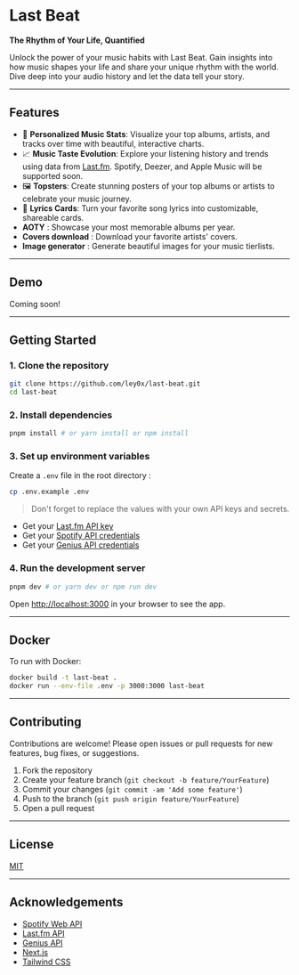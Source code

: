 # Last Beat

**The Rhythm of Your Life, Quantified**

Unlock the power of your music habits with Last Beat. Gain insights into how music shapes your life and share your unique rhythm with the world. Dive deep into your audio history and let the data tell your story.

---

## Features

- 🎵 **Personalized Music Stats**: Visualize your top albums, artists, and tracks over time with beautiful, interactive charts.
- 📈 **Music Taste Evolution**: Explore your listening history and trends using data from [Last.fm](https://www.last.fm/api#getting-started). Spotify, Deezer, and Apple Music will be supported soon.
- 🖼️ **Topsters**: Create stunning posters of your top albums or artists to celebrate your music journey.
- 📝 **Lyrics Cards**: Turn your favorite song lyrics into customizable, shareable cards.
- **AOTY** : Showcase your most memorable albums per year. 
- **Covers download** : Download your favorite artists' covers.
- **Image generator** : Generate beautiful images for your music tierlists.

---

## Demo

Coming soon!

---

## Getting Started

### 1. Clone the repository

```bash
git clone https://github.com/ley0x/last-beat.git
cd last-beat
```

### 2. Install dependencies

```bash
pnpm install # or yarn install or npm install
```

### 3. Set up environment variables

Create a `.env` file in the root directory :

```bash
cp .env.example .env
```

> Don't forget to replace the values with your own API keys and secrets.

- Get your [Last.fm API key](https://www.last.fm/api#getting-started)
- Get your [Spotify API credentials](https://developer.spotify.com/dashboard)
- Get your [Genius API credentials](https://genius.com/developers)

### 4. Run the development server

```bash
pnpm dev # or yarn dev or npm run dev
```

Open [http://localhost:3000](http://localhost:3000) in your browser to see the app.

---

## Docker

To run with Docker:

```bash
docker build -t last-beat .
docker run --env-file .env -p 3000:3000 last-beat
```

---

## Contributing

Contributions are welcome! Please open issues or pull requests for new features, bug fixes, or suggestions.

1. Fork the repository
2. Create your feature branch (`git checkout -b feature/YourFeature`)
3. Commit your changes (`git commit -am 'Add some feature'`)
4. Push to the branch (`git push origin feature/YourFeature`)
5. Open a pull request

---

## License

[MIT](LICENSE)

---

## Acknowledgements

- [Spotify Web API](https://developer.spotify.com/documentation/web-api/)
- [Last.fm API](https://www.last.fm/api)
- [Genius API](https://genius.com/developers)
- [Next.js](https://nextjs.org/)
- [Tailwind CSS](https://tailwindcss.com/)
